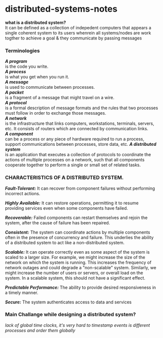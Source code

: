 # distributed-systems-notes


**what is a distributed system?**\
It can be defined as a collection of indepedent computers that appears a single coherent system to its users whenrein all systems/nodes are work togther to achieve a goal & they communicate by passing messages

### Terminologies

***A program***\
is the code you write.\
***A process***\
is what you get when you run it.\
***A message***\
is used to communicate between processes.\
***A packet***\
is a fragment of a message that might travel on a wire.\
***A protocol***\
is a formal description of message formats and the rules that two processes must
follow in order to exchange those messages.\
***A network***\
is the infrastructure that links computers, workstations, terminals, servers, etc. It
consists of routers which are connected by communication links.\
***A component***\
can be a process or any piece of hardware required to run a process, support
communications between processes, store data, etc.
***A distributed system***\
is an application that executes a collection of protocols to coordinate the actions
of multiple processes on a network, such that all components cooperate together
to perform a single or small set of related tasks.

### CHARACTERISTICS OF A DISTRIBUTED SYSTEM.

***Fault-Tolerant:*** It can recover from component failures without performing
incorrect actions.

***Highly Available:*** It can restore operations, permitting it to resume providing
services even when some components have failed.

***Recoverable:*** Failed components can restart themselves and rejoin the system,
after the cause of failure has been repaired.

***Consistent:*** The system can coordinate actions by multiple components often in
the presence of concurrency and failure. This underlies the ability of a distributed
system to act like a non-distributed system.

***Scalable:*** It can operate correctly even as some aspect of the system is scaled to a
larger size. For example, we might increase the size of the network on which the
system is running. This increases the frequency of network outages and could
degrade a "non-scalable" system. Similarly, we might increase the number of
users or servers, or overall load on the system. In a scalable system, this should
not have a significant effect.

***Predictable Performance:*** The ability to provide desired responsiveness in a timely
manner.

***Secure:*** The system authenticates access to data and services

### Main Challange while designing a distributed system?
*lack of global time
clocks, it's very hard to timestamp events is different processes and
order them globally*
